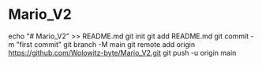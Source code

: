 # Mario_V2
echo "# Mario_V2" >> README.md
git init
git add README.md
git commit -m "first commit"
git branch -M main
git remote add origin https://github.com/Wolowitz-byte/Mario_V2.git
git push -u origin main
